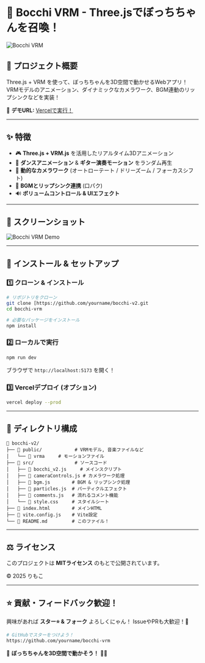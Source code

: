 # 🎸 Bocchi VRM - Three.jsでぼっちちゃんを召喚！

![Bocchi VRM](https://your-demo-image-url.com/bocchi-preview.gif)

## 🚀 プロジェクト概要
Three.js + VRM を使って、ぼっちちゃんを3D空間で動かせるWebアプリ！
VRMモデルのアニメーション、ダイナミックなカメラワーク、BGM連動のリップシンクなどを実装！

🔗 **デモURL:** [Vercelで実行！](https://your-vercel-url.vercel.app)

---

## ✨ 特徴
- 🎮 **Three.js + VRM.js** を活用したリアルタイム3Dアニメーション
- 💃 **ダンスアニメーション** & **ギター演奏モーション** をランダム再生
- 🎥 **動的なカメラワーク** (オートローテート / ドリーズーム / フォーカスシフト)
- 🎵 **BGMとリップシンク連携** (口パク)
- 🔊 **ボリュームコントロール & UIエフェクト**

---

## 📸 スクリーンショット
![Bocchi VRM Demo](https://your-demo-image-url.com/screenshot.png)

---

## 🔧 インストール & セットアップ
### **1️⃣ クローン & インストール**
```sh
# リポジトリをクローン
git clone [https://github.com/yourname/bocchi-v2.git
cd bocchi-vrm

# 必要なパッケージをインストール
npm install
```

### **2️⃣ ローカルで実行**
```sh
npm run dev
```
ブラウザで `http://localhost:5173` を開く！

### **3️⃣ Vercelデプロイ (オプション)**
```sh
vercel deploy --prod
```

---

## 📂 ディレクトリ構成
```
📂 bocchi-v2/
├── 📂 public/            # VRMモデル, 音楽ファイルなど
│   └── 📂 vrma     # モーションファイル
├── 📂 src/               # ソースコード
│   ├── 📜 bocchi_v2.js     # メインスクリプト
│   ├── 📜 cameraControls.js # カメラワーク処理
│   ├── 📜 bgm.js        # BGM & リップシンク処理
│   ├── 📜 particles.js  # パーティクルエフェクト
│   ├── 📜 comments.js   # 流れるコメント機能
│   └── 📜 style.css     # スタイルシート
├── 📜 index.html        # メインHTML
├── 📜 vite.config.js    # Vite設定
└── 📜 README.md         # このファイル！
```

---

## ⚖ ライセンス
このプロジェクトは **MITライセンス** のもとで公開されています。

© 2025 りもこ

---

## ⭐ 貢献・フィードバック歓迎！
興味があれば **スター⭐ & フォーク** よろしくにゃん！
IssueやPRも大歓迎！🐾

```sh
# GitHubでスターをつけよう！
https://github.com/yourname/bocchi-vrm
```

🐾 **ぼっちちゃんを3D空間で動かそう！** 🎸🔥

